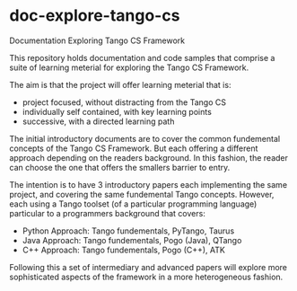 # doc-explore-tango-cs
Documentation Exploring Tango CS Framework

This repository holds documentation and code samples that comprise a suite of learning meterial for exploring the Tango CS Framework.

The aim is that the project will offer learning meterial that is:
 - project focused, without distracting from the Tango CS
 - individually self contained, with key learning points
 - successive, with a directed learning path
 
The initial introductory documents are to cover the common fundemental concepts of the Tango CS Framework. But each offering a different approach depending on the readers background. In this fashion, the reader can choose the one that offers the smallers barrier to entry.

The intention is to have 3 introductory papers each implementing the same project, and covering the same fundemental Tango concepts. However, each using a Tango toolset (of a particular programming language) particular to a programmers background that covers:
 - Python Approach: Tango fundementals, PyTango, Taurus
 - Java Approach: Tango fundementals, Pogo (Java), QTango
 - C++ Approach: Tango fundementals, Pogo (C++), ATK

Following this a set of intermediary and advanced papers will explore more sophisticated aspects of the framework in a more heterogeneous fashion.

